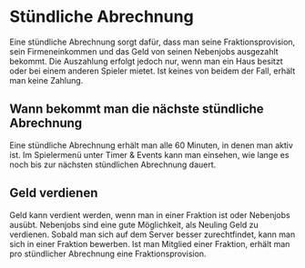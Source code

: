# Stündliche Abrechnung

Eine stündliche Abrechnung sorgt dafür, dass man seine Fraktionsprovision, sein Firmeneinkommen und das Geld von seinen Nebenjobs ausgezahlt bekommt. Die Auszahlung erfolgt jedoch nur, wenn man ein Haus besitzt oder bei einem anderen Spieler mietet. Ist keines von beidem der Fall, erhält man keine Zahlung.

## Wann bekommt man die nächste stündliche Abrechnung
Eine stündliche Abrechnung erhält man alle 60 Minuten, in denen man aktiv ist. Im Spielermenü unter Timer & Events kann man einsehen, wie lange es noch bis zur nächsten stündlichen Abrechnung dauert.

## Geld verdienen
Geld kann verdient werden, wenn man in einer Fraktion ist oder Nebenjobs ausübt. Nebenjobs sind eine gute Möglichkeit, als Neuling Geld zu verdienen. Sobald man sich auf dem Server besser zurechtfindet, kann man sich in einer Fraktion bewerben. Ist man Mitglied einer Fraktion, erhält man pro stündlicher Abrechnung eine Fraktionsprovision.
